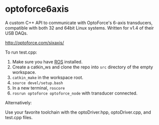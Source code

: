 # optoforce6axis
A custom C++ API to communicate with OptoForce's 6-axis transducers, compatible with both 32 and 64bit Linux systems. Written for v1.4 of their USB DAQs. 

http://optoforce.com/sixaxis/

To run test.cpp:

1. Make sure you have [ROS](http://www.ros.org/) installed.
2. Create a catkin_ws and clone the repo into ```src``` directory of the empty workspace.
3. ```catkin_make``` in the workspace root.
4. ```source devel/setup.bash```
5. In a new terminal, ```roscore```
6. ```rosrun optoforce optoforce_node``` with transducer connected.

Alternatively:

Use your favorite toolchain with the optoDriver.hpp, optoDriver.cpp, and test.cpp files.


